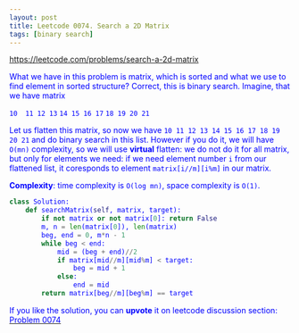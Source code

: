 ```yaml
---
layout: post
title: Leetcode 0074. Search a 2D Matrix
tags: [binary search]
---
```


<a href="https://leetcode.com/problems/search-a-2d-matrix"> <font color = blue>https://leetcode.com/problems/search-a-2d-matrix

What we have in this problem is matrix, which is sorted and what we use to find element in sorted structure? Correct, this is binary search. Imagine, that we have matrix

`10  11 12 13`
`14 15 16 17`
`18 19 20 21`

Let us flatten this matrix, so now we have `10 11 12 13 14 15 16 17 18 19 20 21` and do binary search in this list. However if you do it, we will have `O(mn)` complexity, so we will use **virtual** flatten: we do not do it for all matrix, but only for elements we need:  if we need element number `i` from our flattened list, it coresponds to element `matrix[i//m][i%m]` in our matrix.

**Complexity**: time complexity is `O(log mn)`, space complexity is `O(1)`.


```python
class Solution:
    def searchMatrix(self, matrix, target):
        if not matrix or not matrix[0]: return False
        m, n = len(matrix[0]), len(matrix)
        beg, end = 0, m*n - 1
        while beg < end:
            mid = (beg + end)//2
            if matrix[mid//m][mid%m] < target:
                beg = mid + 1
            else:
                end = mid
        return matrix[beg//m][beg%m] == target
```

If you like the solution, you can **upvote** it on leetcode discussion section:<a href="https://leetcode.com/problems/search-a-2d-matrix/discuss/896821/python-simple-binary-search-explained"> <font color = blue>Problem 0074
